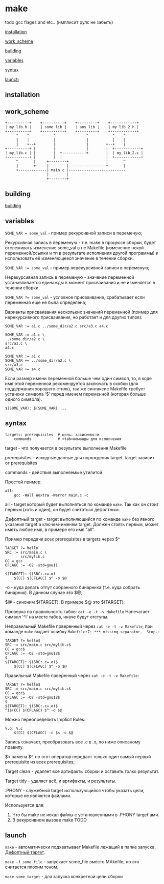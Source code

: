 # make

todo gcc flages and etc.. (имплисит рулс не забыть)

[installation](#installation)

[work_scheme](#work_scheme)

[building](https://github.com/Drakonof/references/tree/main/C#building)

[variables](#variables)

[syntax](#syntax)

[launch](#launch)

## installation

## work_scheme

	+----------+    +----------+    +---------+    +------------+
	| my_lib.h |    | some_lib |    | any_lib |    | my_lib_2.h |
	+----------+    +----------+    +---------+    +------------+
		 ^    ^           ^              ^           ^    ^
		 |    |           |              |           |    |
		 |    +--+        |              |        +--+    |
	+----------+ |        |              |        |  +------------+     
	| my_lib.c | |        |  +-----------+        |  | my_lib_2.c |
	+----------+ |        |  |                    |  +------------+
		 ^       |     +--------+                 |       ^         
		 |       +-----|        |-----------------+       |
		 +-------------| main.c |--------------------------
					   |        |
					   +--------+ 

## building

[building](https://github.com/Drakonof/references/tree/main/C#building)

## variables

`SOME_VAR = some_val` - пример рекурсивной записи в переменую;

Рекурсивная запись в переменую - т.е. make в процессе сборки, будет отслеживать изменение some_val в не Makefile (изменение некой переменной/ссылки и тп в результате исполнения другой программы) и использовать её изменяющееся значение в течении сборки.

`SOME_VAR := some_val` - пример нерекурсивной записи в переменую;

Нерекурсивная запись в переменую - значение переменной устанавливается единажды в момент присваивания и не изменяется в течении сборки.

`SOME_VAR ?= some_val` - условное присваивание, срабатывает если переменная еще не была определена;

Варианты присваивания нескольких значений переменной (пример для нерекурсивного присваивания, но работает и для других типов):
```
SOME_VAR := a1.c ../some_dir/a2.c src/a3.c a4.c

SOME_VAR := a1.c \
../some_dir/a2.c \
src/a3.c \
a4.c

SOME_VAR := a1.c
SOME_VAR += ../some_dir/a2.c \
src/a3.c
SOME_VAR += a4.c
```
Если размер имени переменной больше чем один символ, то, в коде имя этой переменной рекомендуется заключать в скобки (для поддержания хорошего стиля), так же синтаксис Makefile требует устаноки символа '$' перед именем переменной (которая больше одного символа).

`$(SOME_VAR): $(SOME_VAR) ...`

## syntax
```
targets: prerequisites  # цель: зависимости
	commands            # <tab>команды для исполнения
```
target - что получается в результате выполнения Makefile

prerequisites - исходные данные для порождения target. target зависит от prerequisites

commands - действия выполняемые утилитой

Простой пример:
```
all:
	gcc -Wall Wextra -Werror main.c -c
```
all - target который будет выполняться по команде `make`. Так как он стоит первым (хоть и один), он будет считаться дефолтным.

Дефолтный target - target выполняющийся по команде `make` без явного указания target'а ключем-именем target. Должен стоять первым, может иметь любое имя, в примере его имя "all".

Пример передачи всех prerequisites в targets через $^

```
TARGET ?= hello
SRC := src/main.c \
	   src/mylib.c
CC = gcc
CFLAGC := -O2 -std=gnu11

$(TARGET): $(SRC:.c=.o)
	$(CC) $(CFLAGC) $^ -o $@
```
-o - куда делать отпут собранного бинарника (т.е. куда собрать бинарник). В данном случае это $@;

$@ - синоним $(TARGET). В примере $@ это $(TARGET);

Проверка на правильность табов:
`cat -e -t -v Makefile`
Напечатает символ '^I' на месте табов, иначе будут отступы.

Неправильный Makefile прверенный через `cat -e -t -v Makefile`, при команде `make` выдает ошибку `Makefile:7: *** missing separator.  Stop.`:
```
TARGET ?= hello$
SRC := src/main.c src/mylib.c$
CC = gcc$
CFLAGC := -O2 -std=gnu18$
$
$(TARGET): $(SRC:.c=.o)$
    $(CC) $(CFLAGC) $^ -o $@
```
Правильный Makefile прверенный через `cat -e -t -v Makefile`:
```
TARGET ?= hello$
SRC := src/main.c src/mylib.c$
CC = gcc$
CFLAGC := -O2 -std=gnu18$
$
$(TARGET): $(SRC:.c=.o)$
^I$(CC) $(CFLAGC) $^ -o $@
```
Можно переопределить Implicit Rules:
```
%.o: %.c
	$(CC) $(CFLAGC) -c $< -o $@
```
Запись означает, преобразовать все .c в .o, по ниже описаному правилу.

$< замена $^, но этот оператор передаст только один самый первый prerequisite из всех prerequisites;

Target clean - удаляет все артифакты сборки и оставить толко результат.

Target tidy - удаляет всё, и артифакты, и результаты.

.PHONY - служебный target использующийся чтобы указать цели, которые не являются файлами. 

Используется для: 
1. Что бы make не искал файлы с установленными в .PHONY target'ами. 
2. В рекурсивном вызове make TODO

## launch

`make` - автоматически подхватывает Makefile лежащий в папке запуска. [Дефолтный таргет](#syntax).

`make -f some_file` - запускает some_file вместо MAkefile, но это считается плохим тоном.

`make some_target` - для запуска конкретной цели сборки 